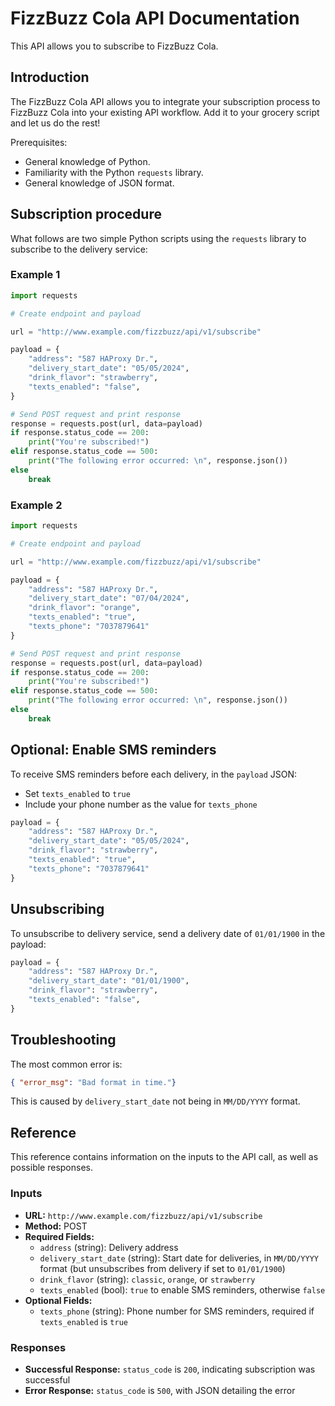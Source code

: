 # FizzBuzz Cola API Documentation

This API allows you to subscribe to FizzBuzz Cola.

## Introduction
  
The FizzBuzz Cola API allows you to integrate your subscription process to FizzBuzz Cola into your existing API workflow. Add it to your grocery script and let us do the rest!

Prerequisites:

- General knowledge of Python.
- Familiarity with the Python `requests` library.
- General knowledge of JSON format.

## Subscription procedure

What follows are two simple Python scripts using the `requests` library to subscribe to the delivery service:

### Example 1

```python
import requests

# Create endpoint and payload

url = "http://www.example.com/fizzbuzz/api/v1/subscribe"

payload = {
    "address": "587 HAProxy Dr.",
    "delivery_start_date": "05/05/2024",
    "drink_flavor": "strawberry",
    "texts_enabled": "false",
}

# Send POST request and print response
response = requests.post(url, data=payload)
if response.status_code == 200:
    print("You're subscribed!")
elif response.status_code == 500:
    print("The following error occurred: \n", response.json())
else
    break
```

### Example 2

```python
import requests

# Create endpoint and payload

url = "http://www.example.com/fizzbuzz/api/v1/subscribe"

payload = {
    "address": "587 HAProxy Dr.",
    "delivery_start_date": "07/04/2024",
    "drink_flavor": "orange",
    "texts_enabled": "true",
    "texts_phone": "7037879641"
}

# Send POST request and print response
response = requests.post(url, data=payload)
if response.status_code == 200:
    print("You're subscribed!")
elif response.status_code == 500:
    print("The following error occurred: \n", response.json())
else
    break
```

## Optional: Enable SMS reminders

To receive SMS reminders before each delivery, in the `payload` JSON:

- Set `texts_enabled` to `true`
- Include your phone number as the value for `texts_phone`

```python
payload = {
    "address": "587 HAProxy Dr.",
    "delivery_start_date": "05/05/2024",
    "drink_flavor": "strawberry",
    "texts_enabled": "true", 
    "texts_phone": "7037879641"
}
```

## Unsubscribing

To unsubscribe to delivery service, send a delivery date of `01/01/1900` in the payload:

```Python
payload = {
    "address": "587 HAProxy Dr.",
    "delivery_start_date": "01/01/1900",
    "drink_flavor": "strawberry",
    "texts_enabled": "false",
}
```

## Troubleshooting

The most common error is:

```JSON
{ "error_msg": "Bad format in time."}
```
This is caused by `delivery_start_date` not being in `MM/DD/YYYY` format.


## Reference

This reference contains information on the inputs to the API call, as well as possible responses.

### Inputs

- **URL:** `http://www.example.com/fizzbuzz/api/v1/subscribe`
- **Method:** POST
- **Required Fields:**
  - `address` (string): Delivery address
  - `delivery_start_date` (string): Start date for deliveries, in `MM/DD/YYYY` format (but unsubscribes from delivery if set to `01/01/1900`)
  - `drink_flavor` (string): `classic`, `orange`, or `strawberry`
  - `texts_enabled` (bool): `true` to enable SMS reminders, otherwise `false`
- **Optional Fields:**
  - `texts_phone` (string): Phone number for SMS reminders, required if `texts_enabled` is `true`

### Responses

- **Successful Response:** `status_code` is `200`, indicating subscription was successful
- **Error Response:** `status_code` is `500`, with JSON detailing the error
